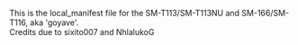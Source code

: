 This is the local_manifest file for the SM-T113/SM-T113NU and SM-166/SM-T116, aka 'goyave'.
</br>
Credits due to sixito007 and NhlalukoG
